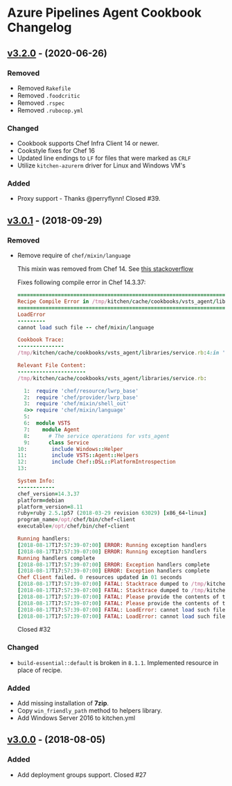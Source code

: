 # Azure Pipelines Agent Cookbook Changelog

## [v3.2.0](https://github.com/Microsoft/azure-pipelines-agent-cookbook/tree/v3.2.0) - (2020-06-26)

### Removed

- Removed `Rakefile`
- Removed `.foodcritic`
- Removed `.rspec`
- Removed `.rubocop.yml`

### Changed

- Cookbook supports Chef Infra Client 14 or newer.
- Cookstyle fixes for Chef 16
- Updated line endings to `LF` for files that were marked as `CRLF`
- Utilize `kitchen-azurerm` driver for Linux and Windows VM's

### Added

- Proxy support - Thanks @perryflynn! Closed #39.

## [v3.0.1](https://github.com/Microsoft/azure-pipelines-agent-cookbook/tree/v3.0.1) - (2018-09-29)

### Removed

- Remove require of `chef/mixin/language`

  This mixin was removed from Chef 14. See [this stackoverflow](https://stackoverflow.com/questions/49909084/cannot-load-such-file-chef-mixin-language)

  Fixes following compile error in Chef 14.3.37:

  ```ruby
  ================================================================================
  Recipe Compile Error in /tmp/kitchen/cache/cookbooks/vsts_agent/libraries/service.rb
  ================================================================================
  LoadError
  ---------
  cannot load such file -- chef/mixin/language

  Cookbook Trace:
  ---------------
  /tmp/kitchen/cache/cookbooks/vsts_agent/libraries/service.rb:4:in '<top (required)>'

  Relevant File Content:
  ----------------------
  /tmp/kitchen/cache/cookbooks/vsts_agent/libraries/service.rb:

    1:  require 'chef/resource/lwrp_base'
    2:  require 'chef/provider/lwrp_base'
    3:  require 'chef/mixin/shell_out'
    4>> require 'chef/mixin/language'
    5:
    6:  module VSTS
    7:    module Agent
    8:      # The service operations for vsts_agent
    9:      class Service
  10:        include Windows::Helper
  11:        include VSTS::Agent::Helpers
  12:        include Chef::DSL::PlatformIntrospection
  13:

  System Info:
  ------------
  chef_version=14.3.37
  platform=debian
  platform_version=8.11
  ruby=ruby 2.5.1p57 (2018-03-29 revision 63029) [x86_64-linux]
  program_name=/opt/chef/bin/chef-client
  executable=/opt/chef/bin/chef-client

  Running handlers:
  [2018-08-17T17:57:39-07:00] ERROR: Running exception handlers
  [2018-08-17T17:57:39-07:00] ERROR: Running exception handlers
  Running handlers complete
  [2018-08-17T17:57:39-07:00] ERROR: Exception handlers complete
  [2018-08-17T17:57:39-07:00] ERROR: Exception handlers complete
  Chef Client failed. 0 resources updated in 01 seconds
  [2018-08-17T17:57:39-07:00] FATAL: Stacktrace dumped to /tmp/kitchen/cache/chef-stacktrace.out
  [2018-08-17T17:57:39-07:00] FATAL: Stacktrace dumped to /tmp/kitchen/cache/chef-stacktrace.out
  [2018-08-17T17:57:39-07:00] FATAL: Please provide the contents of the stacktrace.out file if you file a bug report
  [2018-08-17T17:57:39-07:00] FATAL: Please provide the contents of the stacktrace.out file if you file a bug report
  [2018-08-17T17:57:39-07:00] FATAL: LoadError: cannot load such file -- chef/mixin/language
  [2018-08-17T17:57:39-07:00] FATAL: LoadError: cannot load such file -- chef/mixin/language
  ```

  Closed #32

### Changed

- `build-essential::default` is broken in `8.1.1`. Implemented resource in place of recipe.

### Added

- Add missing installation of **7zip**.
- Copy `win_friendly_path` method to helpers library.
- Add Windows Server 2016 to kitchen.yml

## [v3.0.0](https://github.com/Microsoft/azure-pipelines-agent-cookbook/tree/v3.0.0) - (2018-08-05)

### Added

- Add deployment groups support. Closed #27
